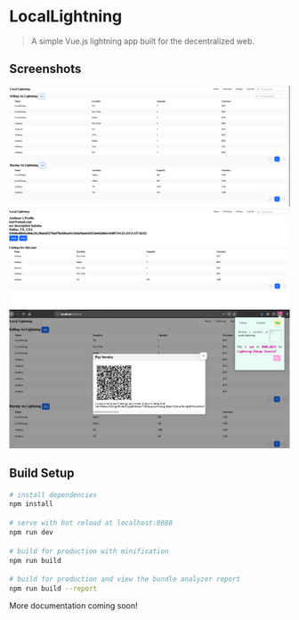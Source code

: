 # LocalLightning

> A simple Vue.js lightning app built for the decentralized web.

## Screenshots
![WIP](github/listings.png?raw=true "listings") 
![WIP](github/profile.png?raw=true "profile") 
![WIP](github/invoice.png?raw=true "invoice") 

## Build Setup

``` bash
# install dependencies
npm install

# serve with hot reload at localhost:8080
npm run dev

# build for production with minification
npm run build

# build for production and view the bundle analyzer report
npm run build --report

```

More documentation coming soon! 


